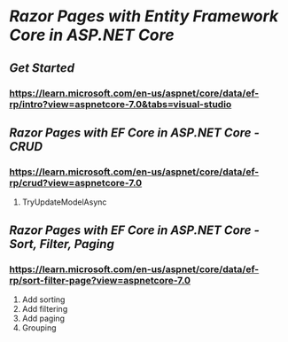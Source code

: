 # ***Razor Pages with Entity Framework Core in ASP.NET Core***  

## *Get Started*  
### https://learn.microsoft.com/en-us/aspnet/core/data/ef-rp/intro?view=aspnetcore-7.0&tabs=visual-studio  

## *Razor Pages with EF Core in ASP.NET Core - CRUD*  
### https://learn.microsoft.com/en-us/aspnet/core/data/ef-rp/crud?view=aspnetcore-7.0  
1. TryUpdateModelAsync  

## *Razor Pages with EF Core in ASP.NET Core - Sort, Filter, Paging*  
### https://learn.microsoft.com/en-us/aspnet/core/data/ef-rp/sort-filter-page?view=aspnetcore-7.0  
1. Add sorting
2. Add filtering
3. Add paging
4. Grouping
